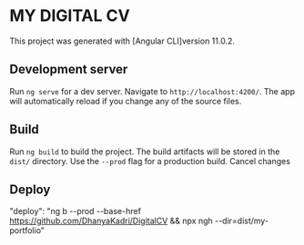 # MY DIGITAL CV

This project was generated with [Angular CLI]version 11.0.2.

## Development server

Run `ng serve` for a dev server. Navigate to `http://localhost:4200/`. The app will automatically reload if you change any of the source files.

## Build

Run `ng build` to build the project. The build artifacts will be stored in the `dist/` directory. Use the `--prod` flag for a production build.
Cancel changes
## Deploy
"deploy": "ng b --prod --base-href https://github.com/DhanyaKadri/DigitalCV && npx ngh --dir=dist/my-portfolio"




